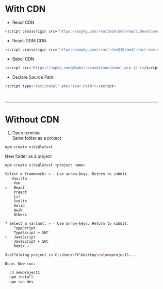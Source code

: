 # With CDN

- React CDN
~~~bash
<script crossorigin src="https://unpkg.com/react@18/umd/react.development.js"></script>
~~~
- React-DOM CDN
~~~bash
<script crossorigin src="https://unpkg.com/react-dom@18/umd/react-dom.development.js"></script>
~~~
- Babel CDN
~~~bash
<script src="https://unpkg.com/@babel/standalone/babel.min.js"></script>
~~~~

- Declare Source Path
~~~bash
<script type="text/babel" src="Your Path"></script>
~~~
<br>

<hr>

# Without CDN

1. Open terminal <br>
Same folder as a project
~~~bash
npm create vite@latest .
~~~
New folder as a project
~~~bash
npm create vite@latest <project name>
~~~
~~~bash
Select a framework: » - Use arrow-keys. Return to submit.
   Vanilla
    Vue
>   React
    Preact
    Lit
    Svelte
    Solid
    Qwik
    Others
~~~
~~~bash
? Select a variant: » - Use arrow-keys. Return to submit.
    TypeScript
    TypeScript + SWC
>   JavaScript
    JavaScript + SWC
    Remix ↗
~~~
~~~bash
Scaffolding project in C:\Users\PC\Desktop\no\newproject1...

Done. Now run:

  cd newproject1
  npm install
  npm run dev
~~~

